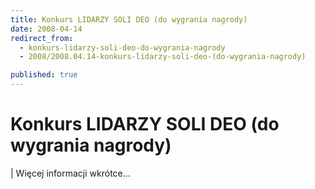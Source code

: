 ```yaml
---
title: Konkurs LIDARZY SOLI DEO (do wygrania nagrody)
date: 2008-04-14
redirect_from: 
  - konkurs-lidarzy-soli-deo-do-wygrania-nagrody
  - 2008/2008.04.14-konkurs-lidarzy-soli-deo-(do-wygrania-nagrody)

published: true
---
```




# Konkurs LIDARZY SOLI DEO (do wygrania nagrody)

<time></time>

| Więcej informacji wkrótce...

<!--CONTENT FROM OLD SERVER (jos before 2013):  | Więcej informacji wkrótce...
-->

<!--{{json:{"created_date":"2008-04-14 07:25:06","publish_down":"0000-00-00 00:00:00","id":"613"}}}-->
